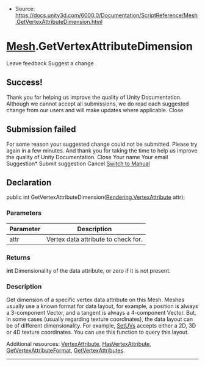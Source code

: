 * Source: https://docs.unity3d.com/6000.0/Documentation/ScriptReference/Mesh.GetVertexAttributeDimension.html

#  [Mesh](https://docs.unity3d.com/6000.0/Documentation/ScriptReference/Mesh.html).GetVertexAttributeDimension
Leave feedback
Suggest a change
## Success!
Thank you for helping us improve the quality of Unity Documentation. Although we cannot accept all submissions, we do read each suggested change from our users and will make updates where applicable.
Close
## Submission failed
For some reason your suggested change could not be submitted. Please <a>try again</a> in a few minutes. And thank you for taking the time to help us improve the quality of Unity Documentation.
Close
Your name Your email Suggestion* Submit suggestion
Cancel
[Switch to Manual](https://docs.unity3d.com/6000.0/Documentation/Manual/class-Mesh.html "Go to Mesh Component in the Manual")
## Declaration
public int GetVertexAttributeDimension([Rendering.VertexAttribute](https://docs.unity3d.com/6000.0/Documentation/ScriptReference/Rendering.VertexAttribute.html) attr); 
### Parameters
Parameter | Description  
---|---  
attr | Vertex data attribute to check for.  
### Returns
**int** Dimensionality of the data attribute, or zero if it is not present. 
### Description
Get dimension of a specific vertex data attribute on this Mesh.
Meshes usually use a known format for data layout, for example, a position is always a 3-component Vector, and a tangent is always a 4-component Vector. But, in some cases (usually regarding texture coordinates), the data layout can be of different dimensionality. For example, [SetUVs](https://docs.unity3d.com/6000.0/Documentation/ScriptReference/Mesh.SetUVs.html) accepts either a 2D, 3D or 4D texture coordinates. You can use this function to query this layout.  
  
Additional resources: [VertexAttribute](https://docs.unity3d.com/6000.0/Documentation/ScriptReference/Rendering.VertexAttribute.html), [HasVertexAttribute](https://docs.unity3d.com/6000.0/Documentation/ScriptReference/Mesh.HasVertexAttribute.html), [GetVertexAttributeFormat](https://docs.unity3d.com/6000.0/Documentation/ScriptReference/Mesh.GetVertexAttributeFormat.html), [GetVertexAttributes](https://docs.unity3d.com/6000.0/Documentation/ScriptReference/Mesh.GetVertexAttributes.html).
* * *
